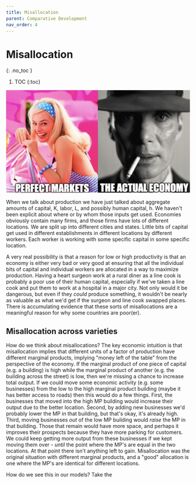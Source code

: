 ```yaml
---
title: Misallocation
parent: Comparative Development
nav_order: 4
---
```


# Misallocation
{: .no_toc }

1. TOC 
{:toc}

![Meme](meme-misallocation.png)

When we talk about production we have just talked about aggregate amounts of capital, K, labor, L, and possibly human capital, h. We haven't been explicit about where or by whom those inputs get used. Economies obviously contain many firms, and those firms have lots of different locations. We are split up into different cities and states. Little bits of capital get used in different establishments in different locations by different workers. Each worker is working with some specific capital in some specific location. 

A very real possibility is that a reason for low or high productivity is that an economy is either very bad or very good at ensuring that all the individual bits of capital and individual workers are allocated in a way to maximize production. Having a heart surgeon work at a rural diner as a line cook is probably a poor use of their human capital, especially if we've taken a line cook and put them to work at a hospital in a major city. Not only would it be dangerous, but even if they *could* produce something, it wouldn't be nearly as valuable as what we'd get if the surgeon and line cook swapped places. There is accumulating evidence that these sorts of misallocations are a meaningful reason for why some countries are poor(er).

## Misallocation across varieties
How do we think about misallocations? The key economic intuition is that misallocation implies that different units of a factor of production have different marginal products, implying "money left of the table" from the perspective of the economy. If the marginal product of one piece of capital (e.g. a building) is high while the marginal product of another (e.g. the building across the street) is low, then we're missing a chance to increase total output. If we could move some economic activity (e.g. some businesses) from the low to the high marginal product building (maybe it has better access to roads) then this would do a few things. First, the businesses that moved into the high MP building would increase their output due to the better location. Second, by adding new businesses we'd probably lower the MP in that building, but that's okay, it's already high. Third, moving businesses *out* of the low MP building would *raise* the MP in that building. Those that remain would have more space, and perhaps it improves their prospects because they have more parking for customers. We could keep getting more output from these businesses if we kept moving them over - *until* the point where the MP's are equal in the two locations. At that point there isn't anything left to gain. Misallocation was the original situation with different marginal products, and a "good" allocation is one where the MP's are identical for different locations.

How do we see this in our models? Take the 